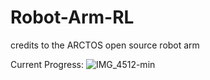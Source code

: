 # Robot-Arm-RL
credits to the ARCTOS open source robot arm

Current Progress:
![IMG_4512-min](https://github.com/user-attachments/assets/723bab62-9c39-42b1-a6a4-5d982856317c)
